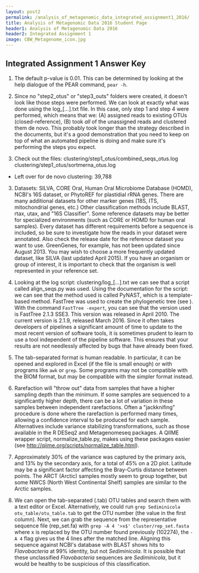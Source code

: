 ```yaml
---
layout: post2
permalink: /analysis_of_metagenomic_data_integrated_assignment1_2016/
title: Analysis of Metagenomic Data 2016 Student Page
header1: Analysis of Metagenomic Data 2016
header2: Integrated Assignment 1
image: CBW_Metagenome_icon.jpg
---
```


Integrated Assignment 1 Answer Key
----------------------------------

1) The default p-value is 0.01. This can be determined by looking at the help dialogue of the PEAR command, `pear -h`.

2) Since no "step2_otus" or "step3_outs" folders were created, it doesn't look like those steps were performed. We can look at exactly what was done using the log_[...].txt file. In this case, only step 1 and step 4 were performed, which means that we: (A) assigned reads to existing OTUs (closed-reference), (B) took *all* of the unassigned reads and clustered them de novo. This probably took longer than the strategy described in the documents, but it's a good demonstration that you need to keep on top of what an automated pipeline is doing and make sure it's performing the steps you expect.  

3) Check out the files: 
clustering/step1_otus/combined_seqs_otus.log
clustering/step1_otus/sortmerna_otus.log 
- Left over for de novo clustering: 39,788

3) Datasets: SILVA, CORE Oral, Human Oral Microbiome Database (HOMD), NCBI's 16S dataset, or PhytoREF for plastidial rRNA genes. There are many additional datasets for other marker genes (18S, ITS, mitochondrial genes, etc.) Other classification methods include BLAST, rtax, utax, and "16S Classifier". Some reference datasets may be better for specialized environments (such as CORE or HOMD for human oral samples). Every dataset has different requirements before a sequence is included, so be sure to investigate how the reads in your dataset were annotated. Also check the release date for the reference dataset you want to use. GreenGenes, for example, has not been updated since August 2013. You may wish to choose a more frequently updated dataset, like SILVA (last updated April 2015). If you have an organism or group of interest, it is important to check that the organism is well represented in your reference set.

4) Looking at the log script: clustering/log_[...].txt we can see that a script called align_seqs.py was used. Using the documentation for the script: [](http://qiime.org/scripts/align_seqs.html) we can see that the method used is called PyNAST, which is a template-based method. 
FastTree was used to create the phylogenetic tree (see [](http://qiime.org/scripts/make_phylogeny.html)). With the command `FastTree -expert`, you can see that the version used is FastTree 2.1.3 SSE3. This version was released in April 2010. The current version is 2.1.9, released March 2016. Since it often takes developers of pipelines a significant amount of time to update to the most recent version of software tools, it is sometimes prudent to learn to use a tool independent of the pipeline software. This ensures that your results are not needlessly affected by bugs that have already been fixed.

5) The tab-separated format is human readable. In particular, it can be opened and explored in Excel (if the file is small enough) or with programs like `awk` or `grep`. Some programs may not be compatible with the BIOM format, but may be compatible with the simpler format instead.

6) Rarefaction will "throw out" data from samples that have a higher sampling depth than the minimum. If some samples are sequenced to a significantly higher depth, there can be a lot of variation in these samples between independent rarefactions. Often a "jackknifing" procedure is done where the rarefaction is performed many times, allowing a confidence interval to be produced for each sample. Alternatives include variance stabilizing transformations, such as those available in the R DESeq2 and Metagenomeseq packages. A QIIME wrapper script, normalize\_table.py, makes using these packages easier (see <http://qiime.org/scripts/normalize_table.html>).

7) Approximately 30% of the variance was captured by the primary axis, and 13% by the secondary axis, for a total of 45% on a 2D plot. Latitude may be a significant factor affecting the Bray-Curtis distance between points. The ARCT (Arctic) samples mostly seem to group together, but some NWCS (North West Continental Shelf) samples are similar to the Arctic samples.

8) We can open the tab-separated (.tab) OTU tables and search them with a text editor or Excel. Alternatively, we could run `grep Sediminicola otu_table/otu_table.tab` to get the OTU number (the value in the first column). Next, we can grab the sequence from the representative sequence file (rep\_set.fa) with `grep -A 4 '>x$' cluster/rep_set.fasta` where x is replaced by the OTU number found previously (102274), the `-A 4` flag gives us the 4 lines after the matched line. Aligning this sequence against NCBI's database with BLAST shows hits to *Flavobacteria* at 99% identity, but not *Sediminicola*. It is possible that these unclassified *Flavobacteria* sequences are *Sediminicola*, but it would be healthy to be suspicious of this classification.
